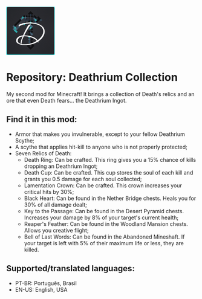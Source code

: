 ![Deathrium Collection Logo](https://github.com/antth-Luca/ModDeathriumCollection/blob/main/neoforge-project/DeathriumCollection/src/main/resources/logo.png)

# Repository: Deathrium Collection
 
My second mod for Minecraft! It brings a collection of Death's relics and an ore that even Death fears... the Deathrium Ingot.

## Find it in this mod:
* Armor that makes you invulnerable, except to your fellow Deathrium Scythe;
* A scythe that applies hit-kill to anyone who is not properly protected;
* Seven Relics of Death:
    * Death Ring: Can be crafted. This ring gives you a 15% chance of kills dropping an Deathrium Ingot;
    * Death Cup: Can be crafted. This cup stores the soul of each kill and grants you 0.5 damage for each soul collected;
    * Lamentation Crown: Can be crafted. This crown increases your critical hits by 30%;
    * Black Heart: Can be found in the Nether Bridge chests. Heals you for 30% of all damage dealt;
    * Key to the Passage: Can be found in the Desert Pyramid chests. Increases your damage by 8% of your target's current health;
    * Reaper's Feather: Can be found in the Woodland Mansion chests. Allows you creative flight;
    * Bell of Last Words: Can be found in the Abandoned Mineshaft. If your target is left with 5% of their maximum life or less, they are killed.

## Supported/translated languages:
* PT-BR: Português, Brasil
* EN-US: English, USA
